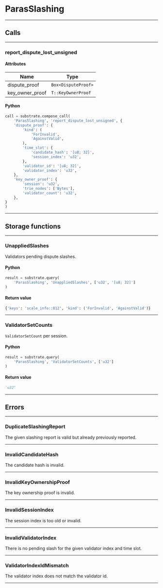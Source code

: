
# ParasSlashing

---------
## Calls

---------
### report_dispute_lost_unsigned
#### Attributes
| Name | Type |
| -------- | -------- | 
| dispute_proof | `Box<DisputeProof>` | 
| key_owner_proof | `T::KeyOwnerProof` | 

#### Python
```python
call = substrate.compose_call(
    'ParasSlashing', 'report_dispute_lost_unsigned', {
    'dispute_proof': {
        'kind': (
            'ForInvalid',
            'AgainstValid',
        ),
        'time_slot': {
            'candidate_hash': '[u8; 32]',
            'session_index': 'u32',
        },
        'validator_id': '[u8; 32]',
        'validator_index': 'u32',
    },
    'key_owner_proof': {
        'session': 'u32',
        'trie_nodes': ['Bytes'],
        'validator_count': 'u32',
    },
}
)
```

---------
## Storage functions

---------
### UnappliedSlashes
 Validators pending dispute slashes.

#### Python
```python
result = substrate.query(
    'ParasSlashing', 'UnappliedSlashes', ['u32', '[u8; 32]']
)
```

#### Return value
```python
{'keys': 'scale_info::812', 'kind': ('ForInvalid', 'AgainstValid')}
```
---------
### ValidatorSetCounts
 `ValidatorSetCount` per session.

#### Python
```python
result = substrate.query(
    'ParasSlashing', 'ValidatorSetCounts', ['u32']
)
```

#### Return value
```python
'u32'
```
---------
## Errors

---------
### DuplicateSlashingReport
The given slashing report is valid but already previously reported.

---------
### InvalidCandidateHash
The candidate hash is invalid.

---------
### InvalidKeyOwnershipProof
The key ownership proof is invalid.

---------
### InvalidSessionIndex
The session index is too old or invalid.

---------
### InvalidValidatorIndex
There is no pending slash for the given validator index and time
slot.

---------
### ValidatorIndexIdMismatch
The validator index does not match the validator id.

---------